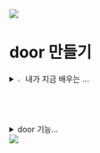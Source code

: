 <img src="https://capsule-render.vercel.app/api?type=waving&color=BDBDC8&height=150&section=header" />


door 만들기
=============




<details>
<summary>
  <img src="https://raw.githubusercontent.com/Tarikul-Islam-Anik/Animated-Fluent-Emojis/master/Emojis/Hand%20gestures/Eyes.png" alt="Eyes" width="2%" /> 내가 지금 배우는 ... 
</summary>
   <br>
  
![html](https://img.shields.io/badge/HTML5-E34F26?style=for-the-badge&logo=html5&logoColor=white) 

![css](https://img.shields.io/badge/CSS-239120?&style=for-the-badge&logo=css3&logoColor=white) 

[![Top Langs](https://github-readme-stats.vercel.app/api/top-langs/?username=mzznzz)](https://github.com/anuraghazra/github-readme-stats)

</details>


<details>
<summary>
  door 기능...
</summary>
  
   <img width="100%" src="https://github.com/mzznzz/-door/assets/138216503/1e69f34c-04f6-4922-b780-05dcd0db50d3"/>





</details>

<img src="https://capsule-render.vercel.app/api?type=waving&color=BDBDC8&height=150&section=footer" />
